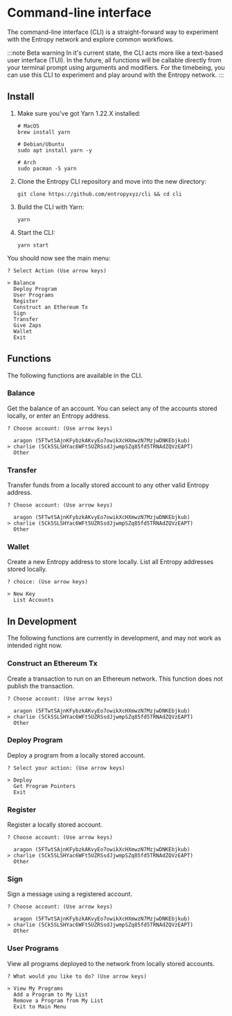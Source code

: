 # Command-line interface

The command-line interface (CLI) is a straight-forward way to experiment with the Entropy network and explore common workflows. 

:::note Beta warning
In it's current state, the CLI acts more like a text-based user interface (TUI). In the future, all functions will be callable directly from your terminal prompt using arguments and modifiers. For the timebeing, you can use this CLI to experiment and play around with the Entropy network.
:::

## Install

1. Make sure you've got Yarn 1.22.X installed:

    ```
    # MacOS
    brew install yarn
    ```

    ```shell
    # Debian/Ubuntu
    sudo apt install yarn -y
    ```

    ```shell
    # Arch
    sudo pacman -S yarn
    ```

1. Clone the Entropy CLI repository and move into the new directory:

    ```shell
    git clone https://github.com/entropyxyz/cli && cd cli
    ```

1. Build the CLI with Yarn:

    ```shell
    yarn
    ```

1. Start the CLI:

    ```shell
    yarn start
    ```

You should now see the main menu:

```plaintext
? Select Action (Use arrow keys)

> Balance
  Deploy Program
  User Programs
  Register
  Construct an Ethereum Tx
  Sign
  Transfer
  Give Zaps
  Wallet
  Exit
```

## Functions

The following functions are available in the CLI.

### Balance

Get the balance of an account. You can select any of the accounts stored locally, or enter an Entropy address.

```plaintext
? Choose account: (Use arrow keys)

  aragon (5FTwtSAjnKFybzkAKvyEo7owikXcHXmwzN7MzjwDNKEbjkub)
> charlie (5Ck5SLSHYac6WFt5UZRSsdJjwmpSZq85fd5TRNAdZQVzEAPT)
  Other
```

### Transfer

Transfer funds from a locally stored account to any other valid Entropy address.

```plaintext
? Choose account: (Use arrow keys)

  aragon (5FTwtSAjnKFybzkAKvyEo7owikXcHXmwzN7MzjwDNKEbjkub)
> charlie (5Ck5SLSHYac6WFt5UZRSsdJjwmpSZq85fd5TRNAdZQVzEAPT)
  Other
```

### Wallet

Create a new Entropy address to store locally. List all Entropy addresses stored locally.

```plaintext
? choice: (Use arrow keys)

> New Key
  List Accounts
```

## In Development

The following functions are currently in development, and may not work as intended right now.

### Construct an Ethereum Tx

Create a transaction to run on an Ethereum network. This function does not publish the transaction.

```plaintext
? Choose account: (Use arrow keys)

  aragon (5FTwtSAjnKFybzkAKvyEo7owikXcHXmwzN7MzjwDNKEbjkub)
> charlie (5Ck5SLSHYac6WFt5UZRSsdJjwmpSZq85fd5TRNAdZQVzEAPT)
  Other
```

### Deploy Program

Deploy a program from a locally stored account.

```plaintext
? Select your action: (Use arrow keys)

> Deploy
  Get Program Pointers
  Exit
```

### Register

Register a locally stored account.

```plaintext
? Choose account: (Use arrow keys)

  aragon (5FTwtSAjnKFybzkAKvyEo7owikXcHXmwzN7MzjwDNKEbjkub)
> charlie (5Ck5SLSHYac6WFt5UZRSsdJjwmpSZq85fd5TRNAdZQVzEAPT)
  Other
```

### Sign

Sign a message using a registered account.

```plaintext
? Choose account: (Use arrow keys)

  aragon (5FTwtSAjnKFybzkAKvyEo7owikXcHXmwzN7MzjwDNKEbjkub)
> charlie (5Ck5SLSHYac6WFt5UZRSsdJjwmpSZq85fd5TRNAdZQVzEAPT)
  Other
```

### User Programs

View all programs deployed to the network from locally stored accounts.

```plaintext
? What would you like to do? (Use arrow keys)

> View My Programs
  Add a Program to My List
  Remove a Program from My List
  Exit to Main Menu
```

<!--## Troubleshooting-->
<!---->
<!--Here are some common problems you could encounter, and how to get around them.-->
